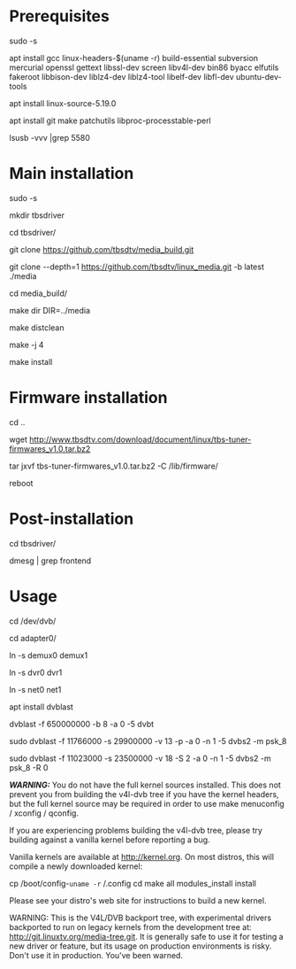 # Prerequisites

sudo -s 

apt install gcc linux-headers-$(uname -r) build-essential subversion mercurial openssl gettext libssl-dev screen libv4l-dev bin86 byacc elfutils fakeroot libbison-dev liblz4-dev liblz4-tool libelf-dev libfl-dev ubuntu-dev-tools

apt install linux-source-5.19.0

apt install git make patchutils libproc-processtable-perl

lsusb -vvv |grep 5580

# Main installation

sudo -s

mkdir tbsdriver

cd tbsdriver/

git clone https://github.com/tbsdtv/media_build.git

git clone --depth=1 https://github.com/tbsdtv/linux_media.git -b latest ./media

cd media_build/

make dir DIR=../media

make distclean

make -j 4

make install

# Firmware installation

cd ..

wget http://www.tbsdtv.com/download/document/linux/tbs-tuner-firmwares_v1.0.tar.bz2

tar jxvf tbs-tuner-firmwares_v1.0.tar.bz2 -C /lib/firmware/

reboot

# Post-installation
cd tbsdriver/

dmesg | grep frontend

# Usage
cd /dev/dvb/

cd adapter0/

ln -s demux0 demux1

ln -s dvr0 dvr1

ln -s net0 net1

apt install dvblast

dvblast -f 650000000 -b 8 -a 0 -5 dvbt

sudo dvblast -f 11766000 -s 29900000 -v 13 -p -a 0 -n 1 -5 dvbs2 -m psk_8

sudo dvblast -f 11023000 -s 23500000 -v 18 -S 2 -a 0 -n 1 -5 dvbs2 -m psk_8 -R 0


***WARNING:*** You do not have the full kernel sources installed.
This does not prevent you from building the v4l-dvb tree if you have the
kernel headers, but the full kernel source may be required in order to use
make menuconfig / xconfig / qconfig.

If you are experiencing problems building the v4l-dvb tree, please try
building against a vanilla kernel before reporting a bug.

Vanilla kernels are available at http://kernel.org.
On most distros, this will compile a newly downloaded kernel:

cp /boot/config-`uname -r` <your kernel dir>/.config
cd <your kernel dir>
make all modules_install install

Please see your distro's web site for instructions to build a new kernel.

WARNING: This is the V4L/DVB backport tree, with experimental drivers
	 backported to run on legacy kernels from the development tree at:
		http://git.linuxtv.org/media-tree.git.
	 It is generally safe to use it for testing a new driver or
	 feature, but its usage on production environments is risky.
	 Don't use it in production. You've been warned.
